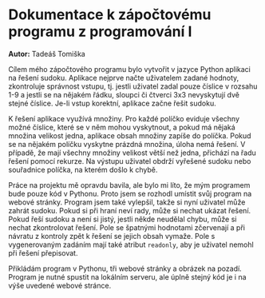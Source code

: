 # Dokumentace k zápočtovému programu z programování I

**Autor:** Tadeáš Tomiška

Cílem mého zápočtového programu bylo vytvořit v jazyce Python aplikaci na řešení sudoku. Aplikace nejprve načte
uživatelem zadané hodnoty, zkontroluje správnost vstupu, tj. jestli uživatel zadal pouze číslice v rozsahu 1-9 
a jestli se na nějakém řádku, sloupci či čtverci 3x3 nevyskytují dvě stejné číslice. Je-li vstup korektní, 
aplikace začne řešit sudoku. 

K řešení aplikace využívá množiny. Pro každé políčko eviduje všechny možné číslice, které se v něm mohou
vyskytnout, a pokud má nějaká množina velikost jedna, aplikace obsah množiny zapíše do políčka. Pokud se na 
nějakém políčku vyskytne prázdná množina, úloha nemá řešení. V případě, že mají všechny množiny velikost větší
než jedna, přichází na řadu řešení pomocí rekurze. Na výstupu uživatel obdrží vyřešené sudoku nebo souřadnice
políčka, na kterém došlo k chybě.

Práce na projektu mě opravdu bavila, ale bylo mi líto, že mým programem bude pouze kód v Pythonu. Proto jsem 
se rozhodl umístit svůj program na webové stránky. Program jsem také vylepšil, takže si nyní uživatel může 
zahrát sudoku. Pokud si při hraní neví rady, může si nechat ukázat řešení. Pokud řeší sudoku a není si jistý, 
jestli někde neudělal chybu, může si nechat zkontrolovat řešení. Pole se špatnými hodnotami zčervenají a při
návratu z kontroly zpět k řešení se jejich obsah vymaže. Pole s vygenerovaným zadáním mají také atribut 
`readonly`, aby je uživatel nemohl při řešení přepisovat.

Přikládám program v Pythonu, tři webové stránky a obrázek na pozadí. Program je nutné spustit na lokálním 
serveru, ale úplně stejný kód je i na výše uvedené webové stránce.
